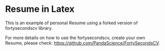 Resume in Latex
================
This is an example of personal Resume using a forked version of fortysecondscv library.

For more details on how to use the fortysecondscv, create your own Resume, please check: https://github.com/PandaScience/FortySecondsCV.
